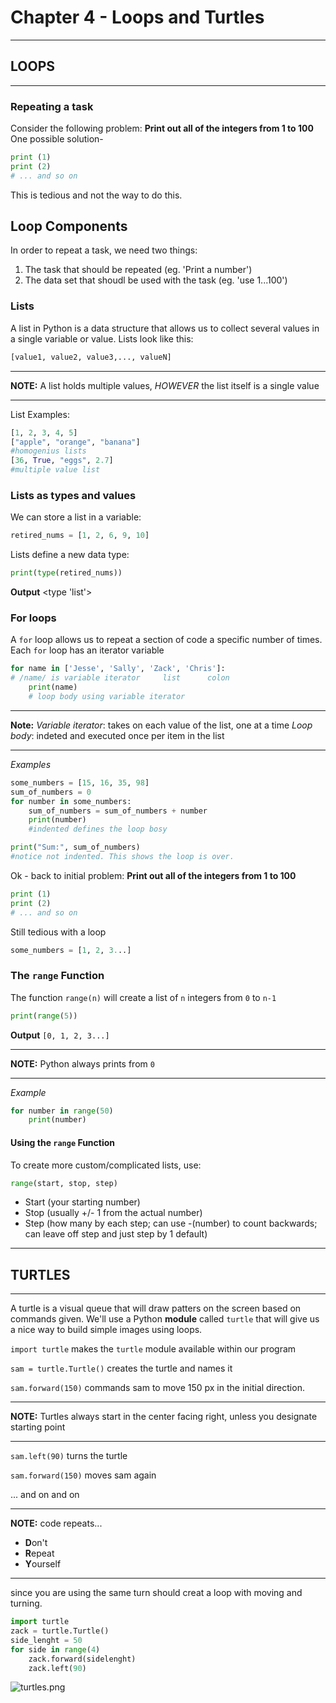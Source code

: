 # Chapter 4 - Loops and Turtles

___
## LOOPS
___

### Repeating a task
Consider the following problem: 
**Print out all of the integers from 1 to 100**
One possible solution-
``` python
print (1)
print (2)
# ... and so on
```
This is tedious and not the way to do this.

## Loop Components
In order to repeat a task, we need two things:
1. The task that should be repeated (eg. 'Print a number')
2. The data set that shoudl be used with the task (eg. 'use 1...100')

### Lists
A list in Python is a data structure that allows us to collect several values in a  single variable or value.
Lists look like this:
``` python
[value1, value2, value3,..., valueN]
```
___
**NOTE:** A list holds multiple values, *HOWEVER* the list itself is a single value
___

List Examples:
``` python
[1, 2, 3, 4, 5]
["apple", "orange", "banana"]
#homogenius lists
[36, True, "eggs", 2.7]
#multiple value list
```

### Lists as types and values
We can store a list in a variable:
``` python
retired_nums = [1, 2, 6, 9, 10]
```
Lists define a new data type:
``` python
print(type(retired_nums))
```
**Output**
<type 'list'>

### For loops
A `for` loop allows us to repeat a section of code a specific number of times.
Each `for` loop has an iterator variable 

``` python
for name in ['Jesse', 'Sally', 'Zack', 'Chris']:
# /name/ is variable iterator     list      colon
    print(name)
    # loop body using variable iterator
```
___
**Note:** 
*Variable iterator*: takes on each value of the list, one at a time
*Loop body*: indeted and executed once per item in the list
___

*Examples*

``` python
some_numbers = [15, 16, 35, 98]
sum_of_numbers = 0
for number in some_numbers:
    sum_of_numbers = sum_of_numbers + number
    print(number)
    #indented defines the loop bosy

print("Sum:", sum_of_numbers)
#notice not indented. This shows the loop is over.
```

Ok - back to initial problem: 
**Print out all of the integers from 1 to 100**
``` python
print (1)
print (2)
# ... and so on
```
Still tedious with a loop
``` python
some_numbers = [1, 2, 3...]
```
### The `range` Function

The function `range(n)` will create a list of `n` integers from `0` to `n-1`
```python
print(range(5))
```
**Output** `[0, 1, 2, 3...]`
___
**NOTE:**
Python always prints from `0`
___

*Example*
```python
for number in range(50)
    print(number)
```
#### Using the `range` Function
To create more custom/complicated lists, use:
```python
range(start, stop, step)
```
* Start (your starting number)
* Stop (usually +/- 1 from the actual number)
* Step (how many by each step; can use -(number) to count backwards; can leave off step and just step by 1 default)
___
## TURTLES
___

A turtle is a visual queue that will draw patters on the screen based on commands given.
We'll use a Python **module** called `turtle` that will give us a nice way to build simple images using loops.

`import turtle` makes the `turtle` module available within our program

`sam = turtle.Turtle()` creates the turtle and names it

`sam.forward(150)` commands sam to move 150 px in the initial direction. 
___
**NOTE:** Turtles always start in the center facing right, unless you designate starting point
___
`sam.left(90)` turns the turtle 

`sam.forward(150)` moves sam again

... and on and on

---
**NOTE:** code repeats... 
* **D**on't
* **R**epeat
* **Y**ourself
___
since you are using the same turn should creat a loop with moving and turning.

```python
import turtle
zack = turtle.Turtle()
side_lenght = 50
for side in range(4)
    zack.forward(sidelenght)
    zack.left(90)
```

![turtles.png](./img.png)



